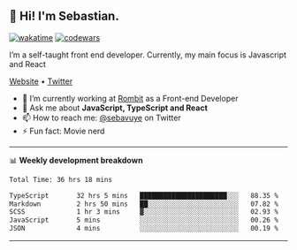 ## 👋 Hi! I'm Sebastian.

[![wakatime](https://wakatime.com/badge/user/df0036c6-328a-4a39-be9b-e49417ed22a1.svg)](https://wakatime.com/@df0036c6-328a-4a39-be9b-e49417ed22a1)
[![codewars](https://www.codewars.com/users/sebavuye/badges/small)](https://www.codewars.com/users/sebavuye)

I’m a self-taught front end developer. Currently, my main focus is Javascript and React

[Website](https://sebastianvuye.be) • [Twitter](https://twitter.com/sebavuye)

- 🔭 I’m currently working at [Rombit](https://rombit.com/) as a Front-end Developer
- 💬 Ask me about **JavaScript, TypeScript and React**
- 📫 How to reach me: [@sebavuye](https://twitter.com/sebavuye) on Twitter
- ⚡ Fun fact: Movie nerd

-------

📊 **Weekly development breakdown**

<!--START_SECTION:waka-->

```txt
Total Time: 36 hrs 18 mins

TypeScript       32 hrs 5 mins   ██████████████████████░░░   88.35 %
Markdown         2 hrs 50 mins   ██░░░░░░░░░░░░░░░░░░░░░░░   07.82 %
SCSS             1 hr 3 mins     ▓░░░░░░░░░░░░░░░░░░░░░░░░   02.93 %
JavaScript       5 mins          ░░░░░░░░░░░░░░░░░░░░░░░░░   00.26 %
JSON             4 mins          ░░░░░░░░░░░░░░░░░░░░░░░░░   00.19 %
```

<!--END_SECTION:waka-->
-------
